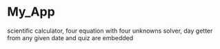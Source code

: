 # My_App
scientific calculator, four equation with four unknowns solver, day getter from any given date and quiz are embedded 
